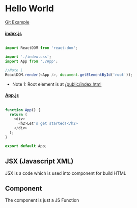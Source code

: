 # Hello World

[Git Example](https://github.com/pervez8ktt/react-complete-guide-code-1/tree/03-react-basics-working-with-components/code/01-starting-setup)

#### [index.js](https://github.com/pervez8ktt/react-complete-guide-code-1/blob/03-react-basics-working-with-components/code/01-starting-setup/src/index.js)

```javascript

import ReactDOM from 'react-dom';

import './index.css';
import App from './App';

//Note 1
ReactDOM.render(<App />, document.getElementById('root'));

```


- Note 1: Root element is at [/public/index.html](https://github.com/pervez8ktt/react-complete-guide-code-1/blob/03-react-basics-working-with-components/code/01-starting-setup/public/index.html)


#### [App.js](https://github.com/pervez8ktt/react-complete-guide-code-1/blob/03-react-basics-working-with-components/code/01-starting-setup/src/App.js)

```javascript

function App() {
  return (
    <div>
      <h2>Let's get started!</h2>
    </div>
  );
}

export default App;


```

## JSX (Javascript XML)

JSX is a code which is used into component for build HTML

## Component

The component is just a JS Function